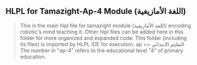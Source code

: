 ## HLPL for Tamazight-Ap-4 Module (اللغة الأمازيغية)
>This is the main hlpl file for tamazight module (اللغة الأمازيغية) encoding robotic's mind teaching it.
>Other hlpl files can be added here in this folder for more organized and expanded code.
>This folder (including its files) is imported by HLPL IDE for execution.
>ap == التعليم الابتدائي
>The number in "ap-4" refers to the educational level "4" of primary education.
